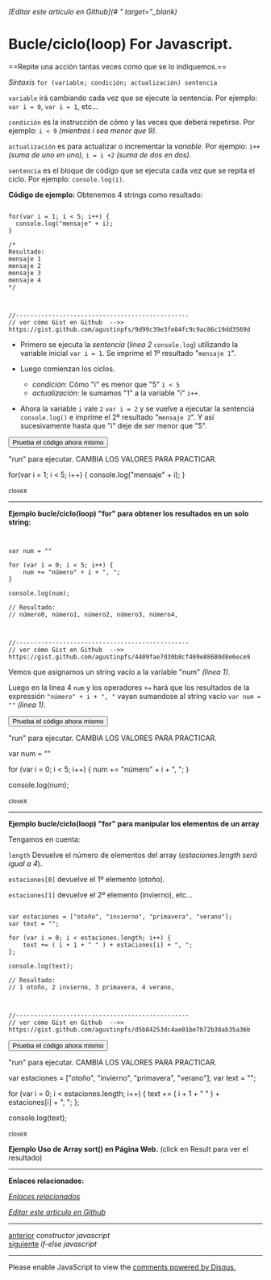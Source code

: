 <em>[Editar este artículo en Github](# " target="_blank)</em>

# Bucle/ciclo(loop) For Javascript.

==Repite una acción tantas veces como que se lo indiquemos.==

*Sintaxis* `for (variable; condición; actualización) sentencia`

`variable` irá cambiando cada vez que se ejecute la sentencia. Por ejemplo: `var i = 0`, `var i = 1`, etc... 

`condición` es la instrucción de cómo y las veces que deberá repetirse.
Por ejemplo: `i < 9` *(mientras i sea menor que 9).*

`actualización` es para actualizar o incrementar la *variable*. Por ejemplo: `i++` *(suma de uno en uno)*, `i = i +2` *(suma de dos en dos)*.

`sentencia` es el bloque de código que se ejecuta cada vez que se repita el ciclo. Por ejemplo: `console.log(i)`.

**Código de ejemplo:**
Obtenemos 4 strings como resultado:

<!-- start code snippet: -->

<pre data-start="0"><code class="line-numbers language-javascript">
for(var i = 1; i < 5; i++) {
  console.log("mensaje" + i);
}

/* 
Resultado:
mensaje 1
mensaje 2
mensaje 3
mensaje 4
*/



//------------------------------------------------
// ver cómo Gist en Github  -->> https://gist.github.com/agustinpfs/9d99c39e3fe84fc9c9ac86c19dd3569d
</code></pre>

<!-- end code snippet: -->

* Primero se ejecuta la *sentencia* (*linea 2* `console.log`) utilizando la variable inicial `var i = 1`. Se imprime el 1º resultado "`mensaje 1`".

* Luego comienzan los ciclos. 
  * *condición:* Cómo "i" es menor que "5" `i < 5` 
  * *actualización:* le sumamos "1" a la variable "i" `i++`.

* Ahora la variable ``i`` vale ``2`` `var i = 2` y se vuelve a ejecutar la sentencia `console.log()` e imprime el 2º resultado "``mensaje 2``". Y así sucesivamente hasta que "i" deje de ser menor que "5".

<button class="post-content_button-console">Prueba el código ahora mismo</button>

<div class="post-content_console">

<p>"run" para ejecutar. <span class="post-content_console-mark">CAMBIA LOS VALORES PARA PRACTICAR.</span></p>
    
<div id="my-elem" >
  <script src="https://embed.tonicdev.com" data-element-id="my-elem" ></script>       
  for(var i = 1; i < 5; i++) {
    console.log("mensaje" + i);
  }
</div>

<span class="post-content_buttonx-console"><small>close</small>x</span>
</div>

<hr>

**Ejemplo bucle/ciclo(loop) "for" para obtener los resultados en un solo string:**

<!-- start code snippet: -->

<pre data-start="0"><code class="line-numbers language-javascript">

var num = ""

for (var i = 0; i < 5; i++) {
    num += "número" + i + ", ";
}

console.log(num);

// Resultado:
// número0, número1, número2, número3, número4,



//------------------------------------------------
// ver cómo Gist en Github  -->> https://gist.github.com/agustinpfs/4409fae7d30b8cf469e88680d8e6ece9
</code></pre>

<!-- end code snippet: -->


Vemos que asignamos un string vacío a la variable "num" *(linea 1)*.

Luego en la linea 4 `num` y los operadores `+=` hará que los resultados de la expressión `"número" + i + ", "` vayan sumandose al string vacío `var num = ""` *(linea 1)*.

<button class="post-content_button-console2">Prueba el código ahora mismo</button>

<div class="post-content_console2">

<p>"run" para ejecutar. <span class="post-content_console-mark">CAMBIA LOS VALORES PARA PRACTICAR.</span></p>
    
<div id="my-ele" >
  <script src="https://embed.tonicdev.com" data-element-id="my-ele" ></script>       
  var num = ""

  for (var i = 0; i < 5; i++) {
      num += "número" + i + ", ";
  }

  console.log(num);
</div>

<span class="post-content_buttonx-console2"><small>close</small>x</span>
</div>

<hr>

**Ejemplo bucle/ciclo(loop) "for" para manipular los elementos de un array**

Tengamos en cuenta:

`length` Devuelve el número de elementos del array (*estaciones.length será igual a 4*).

`estaciones[0]` devuelve el 1º elemento (otoño). 

`estaciones[1]` devuelve el 2º elemento (invierno), etc... 

<!-- start code snippet: -->

<pre data-start="0"><code class="line-numbers language-javascript">
var estaciones = ["otoño", "invierno", "primavera", "verano"];
var text = "";

for (var i = 0; i < estaciones.length; i++) {
    text += ( i + 1 + " " ) + estaciones[i] + ", ";
};

console.log(text);

// Resultado:
// 1 otoño, 2 invierno, 3 primavera, 4 verano, 



//------------------------------------------------
// ver cómo Gist en Github  -->> https://gist.github.com/agustinpfs/d5b84253dc4ae01be7b72b38ab35a36b
</code></pre>

<!-- end code snippet: -->
<button class="post-content_button-console3">Prueba el código ahora mismo</button>

<div class="post-content_console3">

<p>"run" para ejecutar. <span class="post-content_console-mark">CAMBIA LOS VALORES PARA PRACTICAR.</span></p>
    
<div id="my-el" >
  <script src="https://embed.tonicdev.com" data-element-id="my-el" >
  </script>       
  var estaciones = ["otoño", "invierno", "primavera", "verano"];
  var text = "";

  for (var i = 0; i < estaciones.length; i++) {
      text += ( i + 1 + " " ) + estaciones[i] + ", ";
  };

  console.log(text);
</div>

<span class="post-content_buttonx-console3"><small>close</small>x</span>
</div>

**Ejemplo Uso de Array sort() en Página Web.**
(click en Result para ver el resultado)


<!-- jsfiddle: -->
<script async src="https://jsfiddle.net/Pandawebs/0myb8qo8/embed/html,result/"></script>

<!-- Código del jsfiddle:
<!DOCTYPE html>
<html>
  <body>

    <p id="demo">otoño invierno primavera verano</p>

    <button onclick="miFuncion()">Agregar Estación y número</button>

    <script>
      function miFuncion() {

        var estaciones = ["otoño", "invierno", "primavera", "verano"];
        var text = "";

        for (var i = 0; i < estaciones.length; i++) {
         text += ("Estación " + (i + 1) + ": ") + estaciones[i] + ". ";
        };

        document.getElementById("demo").innerHTML = text;
      }

    </script>

  </body>
</html>
-->


<hr>

**Enlaces relacionados:**

[*Enlaces relacionados*](#)

<em>[Editar este artículo en Github](#)</em>

<hr>
<div class="post-content_next">
  <div class="post-content_next-left">
    <a href="http://localhost:2368/constructor-javascript">anterior</a>
    <i>constructor javascript</i>
  </div>
  <div class="post-content_next-right">
    <a href="http://localhost:2368/if-else-javascript">siguiente</a>
    <i>if-else javascript</i>
  </div>
</div>
<hr>

<div id="disqus_thread"></div>

<script>
/**
 *  RECOMMENDED CONFIGURATION VARIABLES: EDIT AND UNCOMMENT THE SECTION BELOW TO INSERT DYNAMIC VALUES FROM YOUR PLATFORM OR CMS.
 *  LEARN WHY DEFINING THESE VARIABLES IS IMPORTANT: https://disqus.com/admin/universalcode/#configuration-variables */
/*
var disqus_config = function () {
    this.page.url = PAGE_URL;  // Replace PAGE_URL with your page's canonical URL variable
    this.page.identifier = PAGE_IDENTIFIER; // Replace PAGE_IDENTIFIER with your page's unique identifier variable
};
*/
(function() { // DON'T EDIT BELOW THIS LINE
    var d = document, s = d.createElement('script');
    s.src = '//pandawebs.disqus.com/embed.js';
    s.setAttribute('data-timestamp', +new Date());
    (d.head || d.body).appendChild(s);
})();</script>
<noscript>Please enable JavaScript to view the <a href="https://disqus.com/?ref_noscript">comments powered by Disqus.</a></noscript>